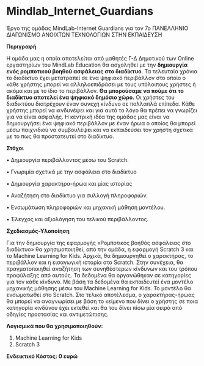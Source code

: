 # Mindlab_Internet_Guardians
Έργο της ομάδας MindLab-Internet Guardians για τον 7ο ΠΑΝΕΛΛΗΝΙΟ ΔΙΑΓΩΝΙΣΜΟ ΑΝΟΙΧΤΩΝ ΤΕΧΝΟΛΟΓΙΩΝ ΣΤΗΝ ΕΚΠΑΙΔΕΥΣΗ

**Περιγραφή**


Η ομάδα μας η οποία αποτελείται από μαθητές Γ-Δ Δημοτικού των Online εργαστηρίων του MindLab Education θα ασχοληθεί με την **δημιουργία ενός ρομποτικού βοηθού ασφάλειας στο διαδίκτυο**. Τα τελευταία χρόνια το διαδίκτυο έχει μετατραπεί σε ένα ψηφιακό περιβάλλον στο οποίο ο κάθε χρήστης μπορεί να αλληλοεπιδράσει με τους υπόλοιπους χρήστες ή ακόμα και με το ίδιο το περιβάλλον. **Θα μπορούσαμε να πούμε ότι το διαδίκτυο αποτελεί ένα ψηφιακό δημόσιο χώρο.** Οι χρήστες του διαδικτύου διατρέχουν έναν συνεχή κίνδυνο σε πολλαπλά επίπεδα. Κάθε χρήστης μπορεί να κινδυνέψει και για αυτό το λόγο θα πρέπει να γνωρίζει για να είναι ασφαλής. Η κεντρική ιδέα της ομάδας μας είναι να δημιουργήσει ένα ψηφιακό περιβάλλον με έναν ήρωα ο οποίος θα μπορεί μέσω παιχνιδιού να συμβουλέψει και να εκπαιδεύσει τον χρήστη σχετικά με το πως θα προστατευτεί στο διαδίκτυο.

**Στόχοι**


•	Δημιουργία περιβάλλοντος μέσω του Scratch.


•	Γνωριμία σχετικά με την ασφάλεια στο διαδίκτυο


•	Δημιουργία χαρακτήρα-ήρωα και μίας ιστορίας


•	Αναζήτηση στο διαδίκτυο για συλλογή πληροφοριών.


•	Ενσωμάτωση πληροφοριών και μηχανική μάθηση μοντέλου.


•	Έλεγχος και αξιολόγηση του τελικού περιβάλλοντος.



**Σχεδιασμός-Υλοποίηση**


Για την δημιουργία της εφαρμογής «Ρομποτικός βοηθός ασφάλειας στο διαδίκτυο» θα χρησιμοποιηθεί, από την ομάδα, η εφαρμογή Scratch 3 και το Machine Learning for Kids. Αρχικά, θα δημιουργηθεί ο χαρακτήρας, το περιβάλλον και η εισαγωγική ιστορία στο Scratch. Στην συνέχεια, θα πραγματοποιηθεί αναζήτηση των συνηθέστερων κίνδυνων και του τρόπου προφύλαξης από αυτούς. Τα δεδομένα θα οργανώθηκαν σε κατηγορίες για τον κάθε κίνδυνο. Με βάση τα δεδομένα θα εκπαιδευτεί ένα μοντέλο μηχανικής μάθησης μέσω του Machine Learning for Kids. Το μοντέλο θα ενσωματωθεί στο Scratch. Στο τελικό αποτέλεσμα, ο χαρακτήρας-ήρωας θα μπορεί να αναγνωρίσει με βάση το κείμενο που δίνει ο χρήστης σε ποια κατηγορία κινδύνου έχει εκτεθεί και θα του δίνει πίσω μία σειρά από οδηγίες προστασίας και αντιμετώπισης.

**Λογισμικά που θα χρησιμοποιηθούν:**
1.	Machine Learning for Kids
2.	Scratch 3

**Ενδεικτικό Κόστος: 0 ευρώ**
